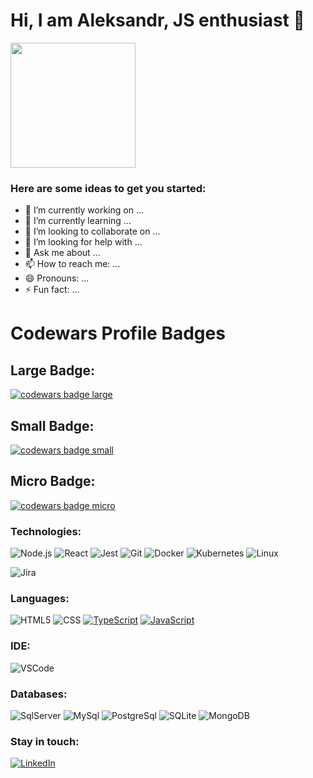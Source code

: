 
<h1 align="start">Hi, I am Aleksandr, JS enthusiast 👋 <br /></h1> 

<p align="start">
  <img src="https://habrastorage.org/getpro/habr/upload_files/050/996/cfd/050996cfdf71d372cd653572d012c8ac.jpg" width="200" >
</p>

###   Here are some ideas to get you started:

- 🔭 I’m currently working on ...
- 🌱 I’m currently learning ...
- 👯 I’m looking to collaborate on ...
- 🤔 I’m looking for help with ...
- 💬 Ask me about ...
- 📫 How to reach me: ...
- 😄 Pronouns: ...
- ⚡ Fun fact: ...

<!-- <h1 align='center'>Greetings!!! I'm Alvaro Israel 🇧🇷</h1>

<h5 align='center'>If you are here, please leave a ⭐️ at <a href='https://github.com/AlvaroIsrael/gobarber-app'>Go
Barber App</a>! Show your support! 👍🏻</h6>

<img align='right' width='174' height='190' src='https://raw.githubusercontent.com/AlvaroIsrael/AlvaroIsrael/main/assets/avatar.png' alt='Alvaro Israel Nunes Leite'>

### About me:

- 🔭 Personal projects: [Monokai Dark Green](https://github.com/AlvaroIsrael/monokai-dark-green),
  [Go Barber App](https://github.com/AlvaroIsrael/gobarber-app)

- 🌱 I’m currently learning: **[GitHub Copilot](https://github.com/github/copilot-preview)**

- 📫 How to reach me? **israel.nunes.leite@gmail.com**
  or **[LinkedIn](https://www.linkedin.com/in/alvaroisraeldesenvolvedor/)**

- 🎂 Fun fact: **The Cake?! Well... It's a lie.**

```tsx
import React from 'react';

const Profile: React.FC = () => {
  return (
    <h3>A passionate developer from Brazil!</h3>
  );
};

export default Profile;
```
 -->

<h1 class="text">Codewars Profile Badges</h1>
<div>
  <h2 class="text">Large Badge:</h2>
  <a target="_blank" href="https://www.codewars.com/r/C6HkBg"><img src="https://www.codewars.com/users/AleksanderKarmazin/badges/large" alt="codewars badge large" /></a>
</div>
<div>
  <h2 class="text">Small Badge:</h2>
  <a target="_blank" href="https://www.codewars.com/r/C6HkBg"><img src="https://www.codewars.com/users/AleksanderKarmazin/badges/small" alt="codewars badge small" /></a>
</div>
<div>
  <h2 class="text">Micro Badge:</h2>
  <a target="_blank" href="https://www.codewars.com/r/C6HkBg"><img src="https://www.codewars.com/users/AleksanderKarmazin/badges/micro" alt="codewars badge micro" /></a>
</div>

### Technologies:

![Node.js](https://img.shields.io/badge/-Node-000?&logo=node.js)
![React](https://img.shields.io/badge/-React-000?&logo=React)
![Jest](https://img.shields.io/badge/-Jest-000?&logo=Jest&logoColor=C21325)
![Git](https://img.shields.io/badge/-Git-000?&logo=git&logoColor=F05032)
![Docker](https://img.shields.io/badge/-Docker-000?&logo=Docker)
![Kubernetes](https://img.shields.io/badge/-Kubernetes-000?&logo=Kubernetes)
![Linux](https://img.shields.io/badge/-Linux-000?&logo=Linux&logoColor=FCC624)
<!-- ![Azure](https://img.shields.io/badge/-Azure-000?&logo=microsoft%20azure&logoColor=0089D6)
![Gradle](https://img.shields.io/badge/-Gradle-000?&logo=gradle&logoColor=02303A)
![AWS](https://img.shields.io/badge/-AWS-000?&logo=amazonaws&logoColor=FF9900) -->
![Jira](https://img.shields.io/badge/-Jira-000?&logo=jirasoftware&logoColor=0052CC)

### Languages:

![HTML5](https://img.shields.io/badge/-HTML5-000?&logo=html5&logoColor=E34F26)
![CSS](https://img.shields.io/badge/-CSS-000?&logo=css3&logoColor=1572B6)
[![TypeScript](https://img.shields.io/badge/-TypeScript-000?&logo=TypeScript&logoColor=007ACC)](https://github.com/AlvaroIsrael?tab=repositories&q=&type=&language=typescript)
[![JavaScript](https://img.shields.io/badge/-JavaScript-000?&logo=JavaScript&logoColor=ddc508)](https://github.com/AlvaroIsrael?tab=repositories&q=&type=&language=javascript)
<!-- ![Java](https://img.shields.io/badge/-Java-000?&logo=Java&logoColor=B62829)
![Kotlin](https://img.shields.io/badge/-Kotlin-000?&logo=Kotlin&logoColor=B62829)
![C%23](https://img.shields.io/badge/-C%23-000?&logo=C%20sharp&logoColor=68217A) -->

### IDE:

<!-- ![IntellijIDEA](https://img.shields.io/badge/-Intellij%20IDEA-000?&logo=Webstorm&logoColor=FC444F)
![WebStorm](https://img.shields.io/badge/-WebStorm-000?&logo=Webstorm&logoColor=179EDC) -->
![VSCode](https://img.shields.io/badge/-VSCode-000?&logo=Visual%20Studio%20Code&logoColor=007ACC)
<!-- ![Xcode](https://img.shields.io/badge/-Xcode-000?&logo=xcode&logoColor=1575F9)
![Eclipse](https://img.shields.io/badge/-Eclipse-000?&logo=eclipseide&logoColor=2C2255) -->

### Databases:

![SqlServer](https://img.shields.io/badge/-SqlServer-000?&logo=Microsoft%20SQL%20Server&logoColor=CC2927)
![MySql](https://img.shields.io/badge/-MySql-000?&logo=MySQL&logoColor=4479A1)
![PostgreSql](https://img.shields.io/badge/-PostgreSql-000?&logo=postgresql&logoColor=336791)
![SQLite](https://img.shields.io/badge/-SQLite-000?&logo=sqlite&logoColor=003B57)
![MongoDB](https://img.shields.io/badge/-MongoDB-000?&logo=mongodb&logoColor=47A248)

### Stay in touch:

[![LinkedIn](https://img.shields.io/badge/-LinkedIn-000?&logo=LinkedIn&logoColor=0077B5)](https://www.linkedin.com/in/aleksandr-karmazin-904aa2190)
<!-- [![CodeSandbox](https://img.shields.io/badge/-CodeSandbox-000?&logo=CodeSandbox&logoColor=ffffff)](https://codesandbox.com/alvaro%20israel%20nunes%20leite) -->
<!-- 
**AleksanderKarmazin/AleksanderKarmazin** is a ✨ _special_ ✨ repository because its `README.md` (this file) appears on your GitHub profile.

Here are some ideas to get you started:

- 🔭 I’m currently working on ...
- 🌱 I’m currently learning ...
- 👯 I’m looking to collaborate on ...
- 🤔 I’m looking for help with ...
- 💬 Ask me about ...
- 📫 How to reach me: ...
- 😄 Pronouns: ...
- ⚡ Fun fact: ...

### Hi there 👋

#### I'm a Software Engineer working in Dublin, Ireland.

- 🏢 I'm currently working at **Amazon Web Services**
- ⚙️ I use daily: `python`, `go`, `dynamodb`, `s3`, `ec2`, `lambda`, etc...
- 💻 Created: @codeepblue, [faker](https://github.com/jaswdr/faker), etc…
- 👊 Co-created: [Hackerspace Blumenau](http://www.hackerspaceblumenau.org/), [Buteco Opensource](https://www.butecopensource.com.br/), [Buteco.tech](https://buteco.tech/), [GDG Blumenau](https://www.meetup.com/pt-BR/GDG-Blumenau/)
- 🌱 Working and Learning all about **Open Source**
- 📚 Currently writing [jaswdr.dev](https://jaswdr.dev)
- 💬 Ping me about **development**, **data analytics**, **infra**, **containers**
- 📫 Reach me: [twitter.com/jaswdr](https://twitter.com/jaswdr)
- 😺️ Fun fact: I love cats 🐈 
-->
